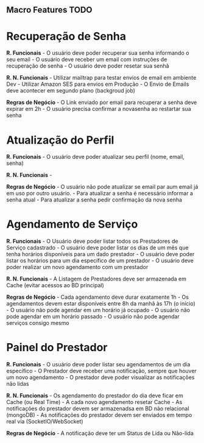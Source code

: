 ## Macro Features TODO

# Recuperação de Senha
  **R. Funcionais**
    - O usuário deve poder recuperar sua senha informando o seu email
    - O usuário deve receber um email com instruções de recuperação de senha
    - O usuário deve poder resetar sua senhã

  **R. N. Funcionais**
    - Utilizar mailtrap para testar envios de email em ambiente Dev
    - Utilizar Amazon SES para envios em Produção
    - O Envio de Emails deve acontecer em segundo plano (backgroud job)

  **Regras de Negócio**
    - O Link enviado por email para recuperar a senha deve expirar em 2h
    - O usuário precisa confirmar a novasenha ao restartar sua senha

# Atualização do Perfil
  **R. Funcionais**
    - O usuário deve poder atualizar seu perfil (nome, email, senha)

  **R. N. Funcionais**
    -

  **Regras de Negócio**
    - O usuário não pode atualizar se email par aum email já em uso por outro usuário.
    - Para atualizar a senha é necessário informar a senha atual
    - Para atualizar a senha pedir confirmação da nova senha


# Agendamento de Serviço
  **R. Funcionais**
    - O Usuário deve poder listar todos os Prestadores de Serviço cadastrado
    - O usuário deve poder listar os dias de um mês que tenha horários disponíveis para um dado prestador
    - O usuário deve poder listar os horários para um dia específico de um prestador
    - O usuário deve poder realizar um novo agendamento com um prestador

  **R. N. Funcionais**
    - A Listagem de Prestadores deve ser armazenada em Cache (evitar acessos ao BD principal)

  **Regras de Negócio**
    - Cada agendamento deve durar exatamente 1h
    - Os agendamentos devem estar disponíveis entre 8h da manhã às 17h (o início)
    - O usuário não pode agendar em um horário já ocupado
    - O usuário não pode agendar em um horário passado
    - O usuário não pode agendar serviços consigo mesmo


# Painel do Prestador
  **R. Funcionais**
    - O usuário deve poder listar seu agendamentos de um dia específico
    - O Prestador deve receber uma notificação, sempre que houver um novo agendamento
    - O prestador deve poder visualizar as notificações não lidas


  **R. N. Funcionais**
    - Os agendamento do prestador do dia deve ficar em Cache (ou Real Time)
    - A cada novo agendamento resetar Cache
    - As notificações do prestador devem ser armazenadsa em BD não relacional (mongoDB)
    - As notificações do prestador devem ser enviados em tempo real via (SocketIO/WebSocket)

  **Regras de Negócio**
    - A notificação deve ter um Status de Lida ou Não-lida
